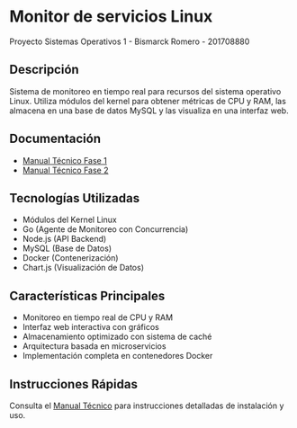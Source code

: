 # Monitor de servicios Linux
Proyecto Sistemas Operativos 1 - Bismarck Romero - 201708880

## Descripción
Sistema de monitoreo en tiempo real para recursos del sistema operativo Linux. Utiliza módulos del kernel para obtener métricas de CPU y RAM, las almacena en una base de datos MySQL y las visualiza en una interfaz web.

## Documentación
- [Manual Técnico Fase 1](./Proyecto1_Fase1/Documentación/Manual%20Técnico.md)
- [Manual Técnico Fase 2](./Proyecto1_Fase2/Documentación/Manual%20Técnico.md)

## Tecnologías Utilizadas
- Módulos del Kernel Linux
- Go (Agente de Monitoreo con Concurrencia)
- Node.js (API Backend)
- MySQL (Base de Datos)
- Docker (Contenerización)
- Chart.js (Visualización de Datos)

## Características Principales
- Monitoreo en tiempo real de CPU y RAM
- Interfaz web interactiva con gráficos
- Almacenamiento optimizado con sistema de caché
- Arquitectura basada en microservicios
- Implementación completa en contenedores Docker

## Instrucciones Rápidas
Consulta el [Manual Técnico](./Proyecto1_Fase1/Documentación/Manual%20Técnico.md) para instrucciones detalladas de instalación y uso.